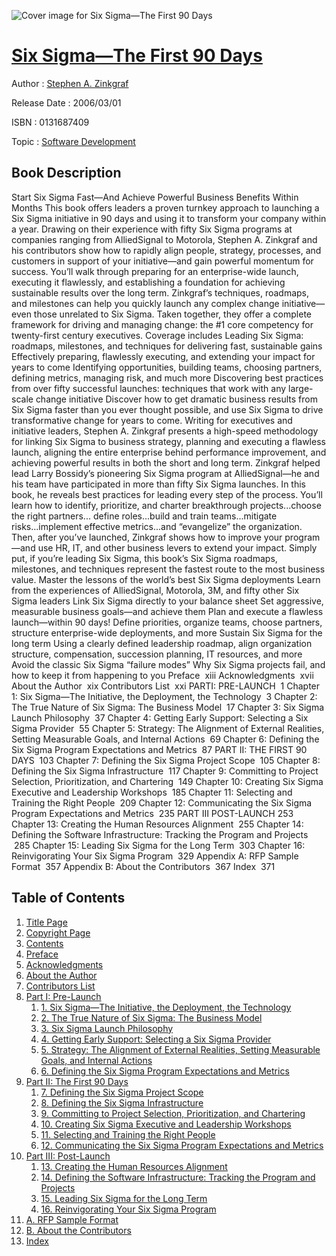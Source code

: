 ![Cover image for Six Sigma—The First 90 Days](https://imgdetail.ebookreading.net/cover/cover/software_development/EB0131687409.jpg)

[Six Sigma—The First 90 Days](https://ebookreading.net/view/book/Six+Sigma%E2%80%94The+First+90+Days-EB0131687409_1.html "Six Sigma—The First 90 Days")
====================================================================================================================

Author : [Stephen A. Zinkgraf](https://ebookreading.net/search/author/Stephen+A.+Zinkgraf)

Release Date : 2006/03/01

ISBN : 0131687409

Topic : [Software Development](https://ebookreading.net/search/category/software-development)

Book Description
-----------------

Start Six Sigma Fast—And Achieve Powerful Business Benefits Within Months
This book offers leaders a proven turnkey approach to launching a Six Sigma initiative in 90 days and using it to transform your company within a year.
Drawing on their experience with fifty Six Sigma programs at companies ranging from AlliedSignal to Motorola, Stephen A. Zinkgraf and his contributors show how to rapidly align people, strategy, processes, and customers in support of your initiative—and gain powerful momentum for success. You’ll walk through preparing for an enterprise-wide launch, executing it flawlessly, and establishing a foundation for achieving sustainable results over the long term.
Zinkgraf’s techniques, roadmaps, and milestones can help you quickly launch any complex change initiative—even those unrelated to Six Sigma. Taken together, they offer a complete framework for driving and managing change: the #1 core competency for twenty-first century executives. Coverage includes
Leading Six Sigma: roadmaps, milestones, and techniques for delivering fast, sustainable gains
Effectively preparing, flawlessly executing, and extending your impact for years to come
Identifying opportunities, building teams, choosing partners, defining metrics, managing risk, and much more
Discovering best practices from over fifty successful launches: techniques that work with any large-scale change initiative
Discover how to get dramatic business results from Six Sigma faster than you ever thought possible, and use Six Sigma to drive transformative change for years to come.
Writing for executives and initiative leaders, Stephen A. Zinkgraf presents a high-speed methodology for linking Six Sigma to business strategy, planning and executing a flawless launch, aligning the entire enterprise behind performance improvement, and achieving powerful results in both the short and long term.
Zinkgraf helped lead Larry Bossidy’s pioneering Six Sigma program at AlliedSignal—he and his team have participated in more than fifty Six Sigma launches. In this book, he reveals best practices for leading every step of the process. You’ll learn how to identify, prioritize, and charter breakthrough projects...choose the right partners... define roles...build and train teams...mitigate risks...implement effective metrics...and “evangelize” the organization. Then, after you’ve launched, Zinkgraf shows how to improve your program—and use HR, IT, and other business levers to extend your impact.
Simply put, if you’re leading Six Sigma, this book’s Six Sigma roadmaps, milestones, and techniques represent the fastest route to the most business value.
Master the lessons of the world’s best Six Sigma deployments
Learn from the experiences of AlliedSignal, Motorola, 3M, and fifty other Six Sigma leaders
Link Six Sigma directly to your balance sheet
Set aggressive, measurable business goals—and achieve them
Plan and execute a flawless launch—within 90 days!
Define priorities, organize teams, choose partners, structure enterprise-wide deployments, and more
Sustain Six Sigma for the long term
Using a clearly defined leadership roadmap, align organization structure, compensation, succession planning, IT resources, and more
Avoid the classic Six Sigma “failure modes”
Why Six Sigma projects fail, and how to keep it from happening to you
Preface  xiii
Acknowledgments  xvii
About the Author  xix
Contributors List  xxi
PARTI: PRE-LAUNCH  1
Chapter 1: Six Sigma—The Initiative, the Deployment, the Technology  3
Chapter 2: The True Nature of Six Sigma: The Business Model  17
Chapter 3: Six Sigma Launch Philosophy  37
Chapter 4: Getting Early Support: Selecting a Six Sigma Provider  55
Chapter 5: Strategy: The Alignment of External Realities, Setting Measurable Goals, and Internal Actions  69
Chapter 6: Defining the Six Sigma Program Expectations and Metrics  87
PART II: THE FIRST 90 DAYS  103
Chapter 7: Defining the Six Sigma Project Scope  105
Chapter 8: Defining the Six Sigma Infrastructure  117
Chapter 9: Committing to Project Selection, Prioritization, and Chartering  149
Chapter 10: Creating Six Sigma Executive and Leadership Workshops  185
Chapter 11: Selecting and Training the Right People  209
Chapter 12: Communicating the Six Sigma Program Expectations and Metrics  235
PART III POST-LAUNCH 253
Chapter 13: Creating the Human Resources Alignment  255
Chapter 14: Defining the Software Infrastructure: Tracking the Program and Projects  285
Chapter 15: Leading Six Sigma for the Long Term  303
Chapter 16: Reinvigorating Your Six Sigma Program  329
Appendix A: RFP Sample Format  357
Appendix B: About the Contributors  367
Index  371
              
Table of Contents
-----------------

1. [Title Page](https://ebookreading.net/view/book/Six+Sigma%E2%80%94The+First+90+Days-EB0131687409_2.html)
1. [Copyright Page](https://ebookreading.net/view/book/Six+Sigma%E2%80%94The+First+90+Days-EB0131687409_3.html)
1. [Contents](https://ebookreading.net/view/book/Six+Sigma%E2%80%94The+First+90+Days-EB0131687409_5.html)
1. [Preface](https://ebookreading.net/view/book/Six+Sigma%E2%80%94The+First+90+Days-EB0131687409_6.html)
1. [Acknowledgments](https://ebookreading.net/view/book/Six+Sigma%E2%80%94The+First+90+Days-EB0131687409_7.html)
1. [About the Author](https://ebookreading.net/view/book/Six+Sigma%E2%80%94The+First+90+Days-EB0131687409_8.html)
1. [Contributors List](https://ebookreading.net/view/book/Six+Sigma%E2%80%94The+First+90+Days-EB0131687409_9.html)
1. [Part I: Pre-Launch](https://ebookreading.net/view/book/Six+Sigma%E2%80%94The+First+90+Days-EB0131687409_10.html)
    1. [1. Six Sigma—The Initiative, the Deployment, the Technology](https://ebookreading.net/view/book/Six+Sigma%E2%80%94The+First+90+Days-EB0131687409_11.html)
    1. [2. The True Nature of Six Sigma: The Business Model](https://ebookreading.net/view/book/Six+Sigma%E2%80%94The+First+90+Days-EB0131687409_12.html)
    1. [3. Six Sigma Launch Philosophy](https://ebookreading.net/view/book/Six+Sigma%E2%80%94The+First+90+Days-EB0131687409_13.html)
    1. [4. Getting Early Support: Selecting a Six Sigma Provider](https://ebookreading.net/view/book/Six+Sigma%E2%80%94The+First+90+Days-EB0131687409_14.html)
    1. [5. Strategy: The Alignment of External Realities, Setting Measurable Goals, and Internal Actions](https://ebookreading.net/view/book/Six+Sigma%E2%80%94The+First+90+Days-EB0131687409_15.html)
    1. [6. Defining the Six Sigma Program Expectations and Metrics](https://ebookreading.net/view/book/Six+Sigma%E2%80%94The+First+90+Days-EB0131687409_16.html)
1. [Part II: The First 90 Days](https://ebookreading.net/view/book/Six+Sigma%E2%80%94The+First+90+Days-EB0131687409_17.html)
    1. [7. Defining the Six Sigma Project Scope](https://ebookreading.net/view/book/Six+Sigma%E2%80%94The+First+90+Days-EB0131687409_18.html)
    1. [8. Defining the Six Sigma Infrastructure](https://ebookreading.net/view/book/Six+Sigma%E2%80%94The+First+90+Days-EB0131687409_19.html)
    1. [9. Committing to Project Selection, Prioritization, and Chartering](https://ebookreading.net/view/book/Six+Sigma%E2%80%94The+First+90+Days-EB0131687409_20.html)
    1. [10. Creating Six Sigma Executive and Leadership Workshops](https://ebookreading.net/view/book/Six+Sigma%E2%80%94The+First+90+Days-EB0131687409_21.html)
    1. [11. Selecting and Training the Right People](https://ebookreading.net/view/book/Six+Sigma%E2%80%94The+First+90+Days-EB0131687409_22.html)
    1. [12. Communicating the Six Sigma Program Expectations and Metrics](https://ebookreading.net/view/book/Six+Sigma%E2%80%94The+First+90+Days-EB0131687409_23.html)
1. [Part III: Post-Launch](https://ebookreading.net/view/book/Six+Sigma%E2%80%94The+First+90+Days-EB0131687409_24.html)
    1. [13. Creating the Human Resources Alignment](https://ebookreading.net/view/book/Six+Sigma%E2%80%94The+First+90+Days-EB0131687409_25.html)
    1. [14. Defining the Software Infrastructure: Tracking the Program and Projects](https://ebookreading.net/view/book/Six+Sigma%E2%80%94The+First+90+Days-EB0131687409_26.html)
    1. [15. Leading Six Sigma for the Long Term](https://ebookreading.net/view/book/Six+Sigma%E2%80%94The+First+90+Days-EB0131687409_27.html)
    1. [16. Reinvigorating Your Six Sigma Program](https://ebookreading.net/view/book/Six+Sigma%E2%80%94The+First+90+Days-EB0131687409_28.html)
1. [A. RFP Sample Format](https://ebookreading.net/view/book/Six+Sigma%E2%80%94The+First+90+Days-EB0131687409_29.html)
1. [B. About the Contributors](https://ebookreading.net/view/book/Six+Sigma%E2%80%94The+First+90+Days-EB0131687409_30.html)
1. [Index](https://ebookreading.net/view/book/Six+Sigma%E2%80%94The+First+90+Days-EB0131687409_31.html)
